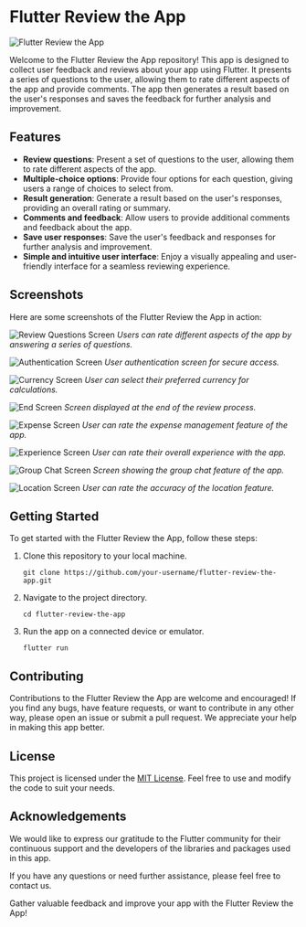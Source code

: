 # Flutter Review the App

![Flutter Review the App](screenshots/app_screenshot.png)

Welcome to the Flutter Review the App repository! This app is designed to collect user feedback and reviews about your app using Flutter. It presents a series of questions to the user, allowing them to rate different aspects of the app and provide comments. The app then generates a result based on the user's responses and saves the feedback for further analysis and improvement.

## Features

- **Review questions**: Present a set of questions to the user, allowing them to rate different aspects of the app.
- **Multiple-choice options**: Provide four options for each question, giving users a range of choices to select from.
- **Result generation**: Generate a result based on the user's responses, providing an overall rating or summary.
- **Comments and feedback**: Allow users to provide additional comments and feedback about the app.
- **Save user responses**: Save the user's feedback and responses for further analysis and improvement.
- **Simple and intuitive user interface**: Enjoy a visually appealing and user-friendly interface for a seamless reviewing experience.

## Screenshots

Here are some screenshots of the Flutter Review the App in action:

![Review Questions Screen](screenshots/accomod.png)
_Users can rate different aspects of the app by answering a series of questions._

![Authentication Screen](screenshots/authentication.png)
_User authentication screen for secure access._

![Currency Screen](screenshots/currency.png)
_User can select their preferred currency for calculations._

![End Screen](screenshots/end.png)
_Screen displayed at the end of the review process._

![Expense Screen](screenshots/expense.png)
_User can rate the expense management feature of the app._

![Experience Screen](screenshots/experience.png)
_User can rate their overall experience with the app._

![Group Chat Screen](screenshots/grpChat.png)
_Screen showing the group chat feature of the app._

![Location Screen](screenshots/location.png)
_User can rate the accuracy of the location feature._

<!-- ![Offline Mode Screen]( -->

## Getting Started

To get started with the Flutter Review the App, follow these steps:

1. Clone this repository to your local machine.
   ```shell
   git clone https://github.com/your-username/flutter-review-the-app.git
   ```

2. Navigate to the project directory.
   ```shell
   cd flutter-review-the-app
   ```

3. Run the app on a connected device or emulator.
   ```shell
   flutter run
   ```

## Contributing

Contributions to the Flutter Review the App are welcome and encouraged! If you find any bugs, have feature requests, or want to contribute in any other way, please open an issue or submit a pull request. We appreciate your help in making this app better.

## License

This project is licensed under the [MIT License](LICENSE). Feel free to use and modify the code to suit your needs.

## Acknowledgements

We would like to express our gratitude to the Flutter community for their continuous support and the developers of the libraries and packages used in this app.

If you have any questions or need further assistance, please feel free to contact us.

Gather valuable feedback and improve your app with the Flutter Review the App!
